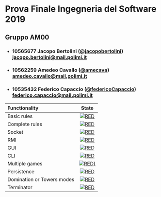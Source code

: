 # Prova Finale Ingegneria del Software 2019
## Gruppo AM00

- ###   10565677    Jacopo Bertolini   ([@jacopobertolini](https://github.com/jacopobertolini))<br>jacopo.bertolini@mail.polimi.it
- ###   10562259    Amedeo Cavallo     ([@amecava](https://github.com/amecava))<br>amedeo.cavallo@mail.polimi.it
- ###   10535432    Federico Capaccio  ([@federicoCapaccio](https://github.com/federicoCapaccio))<br>federico.capaccio@mail.polimi.it


| Functionality | State |
|:-----------------------|:------------------------------------:|
| Basic rules | [![RED](https://placehold.it/15/ffdd00/ffdd00)](#) |
| Complete rules | [![RED](https://placehold.it/15/ffdd00/ffdd00)](#) |
| Socket | [![RED](https://placehold.it/15/ffdd00/ffdd00)](#) |
| RMI | [![RED](https://placehold.it/15/ffdd00/ffdd00)](#) |
| GUI | [![RED](https://placehold.it/15/ffdd00/ffdd00)](#) |
| CLI | [![RED](https://placehold.it/15/ffdd00/ffdd00)](#) |
| Multiple games | [![RED](https://placehold.it/15/ffdd00/ffdd00))](#) |
| Persistence | [![RED](https://placehold.it/15/ffdd00/ffdd00)](#) |
| Domination or Towers modes | [![RED](https://placehold.it/15/f03c15/f03c15)](#) |
| Terminator | [![RED](https://placehold.it/15/f03c15/f03c15)](#) |

<!--
[![RED](https://placehold.it/15/f03c15/f03c15)](#)
[![YELLOW](https://placehold.it/15/ffdd00/ffdd00)](#)
[![GREEN](https://placehold.it/15/44bb44/44bb44)](#)
-->
